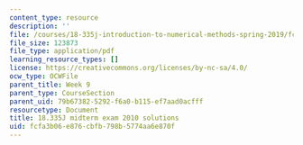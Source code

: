 ```yaml
---
content_type: resource
description: ''
file: /courses/18-335j-introduction-to-numerical-methods-spring-2019/fcfa3b06e876cbfb798b5774aa6e870f_MIT18_335JS19_exam10sol.pdf
file_size: 123873
file_type: application/pdf
learning_resource_types: []
license: https://creativecommons.org/licenses/by-nc-sa/4.0/
ocw_type: OCWFile
parent_title: Week 9
parent_type: CourseSection
parent_uid: 79b67382-5292-f6a0-b115-ef7aad0acfff
resourcetype: Document
title: 18.335J midterm exam 2010 solutions
uid: fcfa3b06-e876-cbfb-798b-5774aa6e870f
---
```

